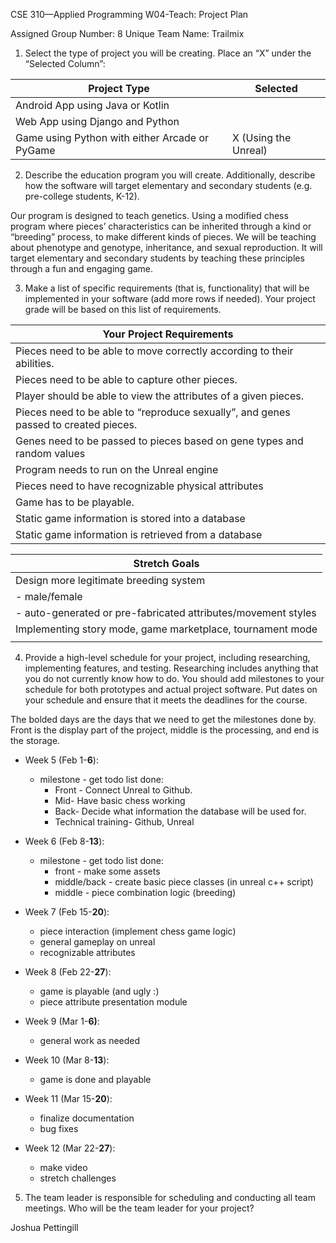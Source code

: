 CSE 310—Applied Programming
W04-Teach: Project Plan

Assigned Group Number:	8
Unique Team Name:	Trailmix


1.	Select the type of project you will be creating.  Place an “X” under the “Selected Column”:

|Project Type|Selected|
|------------|--------|
|Android App using Java or Kotlin|  |	
|Web App using Django and Python| |	
|Game using Python with either Arcade or PyGame	|X (Using the Unreal)|

2.	Describe the education program you will create.  Additionally, describe how the software will target elementary and secondary students (e.g. pre-college students, K-12).

Our program is designed to teach genetics. Using a modified chess program where pieces’ characteristics can be inherited through a kind or “breeding” process, to make different kinds of pieces. We will be teaching about phenotype and genotype, inheritance, and sexual reproduction. It will target elementary and secondary students by teaching these principles through a fun and engaging game. 

3.	Make a list of specific requirements (that is, functionality) that will be implemented in your software (add more rows if needed).  Your project grade will be based on this list of requirements.

| Your Project Requirements                                                             |
| ------------------------------------------------------------------------------------- |
| Pieces need to be able to move correctly according to their abilities.                |
| Pieces need to be able to capture other pieces.                                       |
| Player should be able to view the attributes of a given pieces.                       |
| Pieces need to be able to “reproduce sexually”, and genes passed to created pieces. |
| Genes need to be passed to pieces based on gene types and random values               |
| Program needs to run on the Unreal engine                                             |
| Pieces need to have recognizable physical attributes                                  |
| Game has to be playable.                                                              |
| Static game information is stored into a database                                     |
| Static game information is retrieved from a database                                  |

| Stretch Goals                                                 |
| ------------------------------------------------------------- |
| Design more legitimate breeding system                        |
| - male/female                                                 |
| - auto-generated or pre-fabricated attributes/movement styles |
| Implementing story mode, game marketplace, tournament mode    |
|                                                               |

4.	Provide a high-level schedule for your project, including researching, implementing features, and testing.  Researching includes anything that you do not currently know how to do.  You should add milestones to your schedule for both prototypes and actual project software.  Put dates on your schedule and ensure that it meets the deadlines for the course.

The bolded days are the days that we need to get the milestones done by. Front is the display part of the project, middle is the processing, and end is the storage.

* Week 5 (Feb 1-**6**): 	
   * milestone - get todo list done:
      * Front - Connect Unreal to Github. 
      * Mid- Have basic chess working
      * Back- Decide what information the database will be used for.
      * Technical training- Github, Unreal

* Week 6 (Feb 8-**13**):
   * milestone - get todo list done:
      * front - make some assets
      * middle/back - create basic piece classes (in unreal c++ script)
      * middle - piece combination logic (breeding)

* Week 7 (Feb 15-**20**):
   * piece interaction (implement chess game logic)
   * general gameplay on unreal
   * recognizable attributes

* Week 8 (Feb 22-**27**):
   * game is playable (and ugly :)
   * piece attribute presentation module

* Week 9 (Mar 1-**6)**:
   * general work as needed

* Week 10 (Mar 8-**13**):
   * game is done and playable

* Week 11 (Mar 15-**20**):
   * finalize documentation
   * bug fixes

* Week 12 (Mar 22-**27**):
   * make video
   * stretch challenges



5.	The team leader is responsible for scheduling and conducting all team meetings.  Who will be the team leader for your project?

Joshua Pettingill